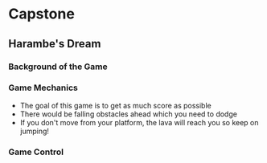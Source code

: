 # Capstone
## Harambe's Dream
### Background of the Game
### Game Mechanics
+ The goal of this game is to get as much score as possible
+ There would be falling obstacles ahead which you need to dodge
+ If you don't move from your platform, the lava will reach you so keep on jumping!
### Game Control
